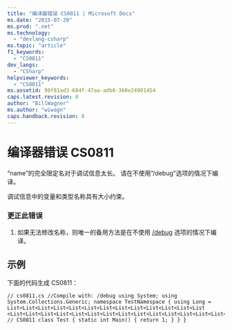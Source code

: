 ```yaml
---
title: "编译器错误 CS0811 | Microsoft Docs"
ms.date: "2015-07-20"
ms.prod: ".net"
ms.technology: 
  - "devlang-csharp"
ms.topic: "article"
f1_keywords: 
  - "CS0811"
dev_langs: 
  - "CSharp"
helpviewer_keywords: 
  - "CS0811"
ms.assetid: 99f81ad3-684f-47aa-adb8-360e24901454
caps.latest.revision: 8
author: "BillWagner"
ms.author: "wiwagn"
caps.handback.revision: 8
---
```

# 编译器错误 CS0811
“name”的完全限定名对于调试信息太长。 请在不使用“\/debug”选项的情况下编译。  
  
 调试信息中的变量和类型名称具有大小约束。  
  
### 更正此错误  
  
1.  如果无法修改名称，则唯一的备用方法是在不使用 [\/debug](../../csharp/language-reference/compiler-options/debug-compiler-option.md) 选项的情况下编译。  
  
## 示例  
 下面的代码生成 CS0811：  
  
```  
// cs0811.cs //Compile with: /debug using System; using System.Collections.Generic; namespace TestNamespace { using Long = List<List<List<List<List<List<List<List<List<List<List<List<List <List<List<List<List<List<List<List<List<List<List<List<List<List<List<List<int>>>>>>>>>>>>>>>>>>>>>>>>>>>>; // CS0811 class Test { static int Main() { return 1; } } }  
```